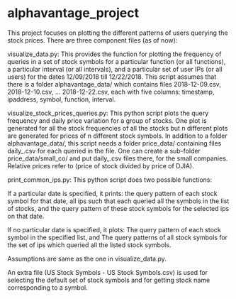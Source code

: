 # alphavantage_project

This project focuses on plotting the different patterns of users querying the stock prices. There are three component files (as of now):

visualize_data.py:
This provides the function for plotting the frequency of queries in a set of stock symbols for a particular function (or all functions), a particular interval (or all intervals), and a particular set of user IPs (or all users) for the dates 12/09/2018 till 12/22/2018.
This script assumes that there is a folder alphavantage_data/ which contains files 2018-12-09.csv, 2018-12-10.csv, ... 2018-12-22.csv, each with five columns: timestamp, ipaddress, symbol, function, interval.


visualize_stock_prices_queries.py:
This python script plots the query frequency and daily price variation for a group of stocks. One plot is generated for all the stock frequencies of all the stocks but n different plots are generated for prices of n different stock symbols.
In addition to a folder alphavantage_data/, this script needs a folder price_data/ containing files daily_<symbol>.csv for each <symbol> queried in the file.
One can create a sub-folder price_data/small_co/ and put daily_<symbol>.csv files there, for the small companies.
Relative prices refer to (price of stock divided by price of DJIA).


print_common_ips.py:
This python script does two possible functions:

If a particular date is specified, it prints:
the query pattern of each stock symbol for that date, 
all ips such that each queried all the symbols in the list of stocks, and
the query pattern of these stock symbols for the selected ips on that date.

If no particular date is specified, it plots:
The query pattern of each stock symbol in the specified list, and
The query patterns of all stock symbols for the set of ips which queried all the listed stock symbols.

Assumptions are same as the one in visualize_data.py.


An extra file (US Stock Symbols - US Stock Symbols.csv) is used for selecting the default set of stock symbols and for getting stock name corresponding to a symbol.
